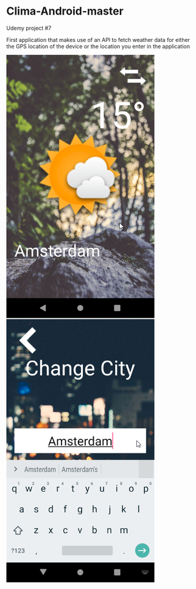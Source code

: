 # Clima-Android-master

Udemy project #7

First application that makes use of an API to fetch weather data for either the GPS location of the device or the location you enter in the application

<img src="https://github.com/loran-code/Clima-Android-master/blob/master/AmsterdamWeather.png">

<img src="https://github.com/loran-code/Clima-Android-master/blob/master/AmsterdamField.png">
